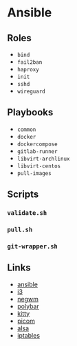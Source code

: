 # Ansible

## Roles

- `bind`
- `fail2ban`
- `haproxy`
- `init`
- `sshd`
- `wireguard`

## Playbooks

- `common`
- `docker`
- `dockercompose`
- `gitlab-runner`
- `libvirt-archlinux`
- `libvirt-centos`
- `pull-images`

## Scripts

### `validate.sh`
### `pull.sh`
### `git-wrapper.sh`

## Links

- [ansible](https://www.ansible.com/)
- [i3](https://i3wm.org/)
- [negwm](https://github.com/neg-serg/negwm)
- [polybar](https://polybar.github.io/)
- [kitty](https://github.com/kovidgoyal/kitty)
- [picom](https://wiki.archlinux.org/title/Picom)
- [alsa](https://wiki.archlinux.org/title/Advanced_Linux_Sound_Architecture)
- [iptables](https://wiki.archlinux.org/title/Iptables)
